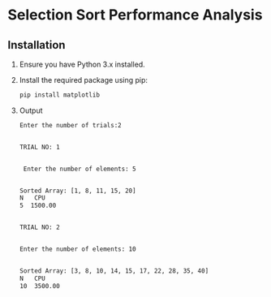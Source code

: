 # Selection Sort Performance Analysis

## Installation

1. Ensure you have Python 3.x installed.
2. Install the required package using pip:

   ```bash
   pip install matplotlib

3. Output

    ```bash
    Enter the number of trials:2

    
    TRIAL NO: 1

    
     Enter the number of elements: 5

    
    Sorted Array: [1, 8, 11, 15, 20]
    N   CPU
    5  1500.00

   
    TRIAL NO: 2

    
    Enter the number of elements: 10

    
    Sorted Array: [3, 8, 10, 14, 15, 17, 22, 28, 35, 40]
    N   CPU
    10  3500.00
